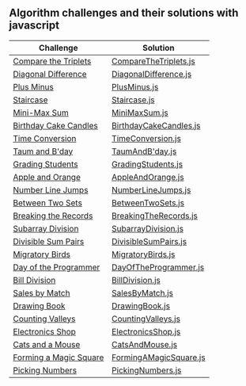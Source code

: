 ## Algorithm challenges and their solutions with javascript

| Challenge                                                                                                                 | Solution                                                                      |
| ------------------------------------------------------------------------------------------------------------------------- | ----------------------------------------------------------------------------- |
| [Compare the Triplets](https://www.hackerrank.com/challenges/compare-the-triplets/problem?isFullScreen=true)              | [CompareTheTriplets.js](./solutions-of-algorithms/CompareTheTriplets.js)      |
| [Diagonal Difference](https://www.hackerrank.com/challenges/diagonal-difference/problem?isFullScreen=true)                | [DiagonalDifference.js](./solutions-of-algorithms/DiagonalDifference.js)      |
| [Plus Minus](https://www.hackerrank.com/challenges/plus-minus/problem?isFullScreen=true)                                  | [PlusMinus.js](./solutions-of-algorithms/PlusMinus.js)                        |
| [Staircase](https://www.hackerrank.com/challenges/staircase/problem?isFullScreen=true)                                    | [Staircase.js](./solutions-of-algorithms/Staircase.js)                        |
| [Mini-Max Sum](https://www.hackerrank.com/challenges/mini-max-sum/problem?isFullScreen=true)                              | [MiniMaxSum.js](./solutions-of-algorithms/MiniMaxSum.js)                      |
| [Birthday Cake Candles](https://www.hackerrank.com/challenges/birthday-cake-candles/problem?isFullScreen=true)            | [BirthdayCakeCandles.js](./solutions-of-algorithms/BirthdayCakeCandles.js)    |
| [Time Conversion](https://www.hackerrank.com/challenges/time-conversion/problem?isFullScreen=true)                        | [TimeConversion.js](./solutions-of-algorithms/TimeConversion.js)              |
| [Taum and B'day](https://www.hackerrank.com/challenges/taum-and-bday/problem?isFullScreen=true)                           | [TaumAndB'day.js](./solutions-of-algorithms/TaumAndB'day.js)                  |
| [Grading Students](https://www.hackerrank.com/challenges/grading/problem?isFullScreen=true)                               | [GradingStudents.js](./solutions-of-algorithms/GradingStudents.js)            |
| [Apple and Orange](https://www.hackerrank.com/challenges/apple-and-orange/problem?isFullScreen=true)                      | [AppleAndOrange.js](./solutions-of-algorithms/AppleAndOrange.js)              |
| [Number Line Jumps](https://www.hackerrank.com/challenges/kangaroo/problem?isFullScreen=true)                             | [NumberLineJumps.js](./solutions-of-algorithms/NumberLineJumps.js)            |
| [Between Two Sets](https://www.hackerrank.com/challenges/between-two-sets/problem?isFullScreen=true)                      | [BetweenTwoSets.js](./solutions-of-algorithms/BetweenTwoSets.js)              |
| [Breaking the Records](https://www.hackerrank.com/challenges/breaking-best-and-worst-records/problem?isFullScreen=true)   | [BreakingTheRecords.js](./solutions-of-algorithms/BreakingTheRecords.js)      |
| [Subarray Division](https://www.hackerrank.com/challenges/the-birthday-bar/problem?isFullScreen=true)                     | [SubarrayDivision.js](./solutions-of-algorithms/SubarrayDivision.js)          |
| [Divisible Sum Pairs](https://www.hackerrank.com/challenges/divisible-sum-pairs/problem?isFullScreen=true)                | [DivisibleSumPairs.js](./solutions-of-algorithms/DivisibleSumPairs.js)        |
| [Migratory Birds](https://www.hackerrank.com/challenges/migratory-birds/problem?isFullScreen=true)                        | [MigratoryBirds.js](./solutions-of-algorithms/MigratoryBirds.js)              |
| [Day of the Programmer](https://www.hackerrank.com/challenges/day-of-the-programmer/problem?isFullScreen=true)            | [DayOfTheProgrammer.js](./solutions-of-algorithms/DayOfTheProgrammer.js)      |
| [Bill Division](https://www.hackerrank.com/challenges/bon-appetit/problem?isFullScreen=true)                              | [BillDivision.js](./solutions-of-algorithms/BillDivision.js)                  |
| [Sales by Match](https://www.hackerrank.com/challenges/sock-merchant/problem?isFullScreen=true)                           | [SalesByMatch.js](./solutions-of-algorithms/SalesByMatch.js)                  |
| [Drawing Book](https://www.hackerrank.com/challenges/drawing-book/problem?isFullScreen=true)                              | [DrawingBook.js](./solutions-of-algorithms/DrawingBook.js)                    |
| [Counting Valleys](https://www.hackerrank.com/challenges/counting-valleys/problem?isFullScreen=true)                      | [CountingValleys.js](./solutions-of-algorithms/CountingValleys.js)            |
| [Electronics Shop](https://www.hackerrank.com/challenges/electronics-shop/problem?isFullScreen=true)                      | [ElectronicsShop.js](./solutions-of-algorithms/ElectronicsShop.js)            |
| [Cats and a Mouse](https://www.hackerrank.com/challenges/cats-and-a-mouse/problem?isFullScreen=true)                      | [CatsAndMouse.js](./solutions-of-algorithms/CatsAndMouse.js)                  |
| [Forming a Magic Square](https://www.hackerrank.com/challenges/magic-square-forming/problem?isFullScreen=true)            | [FormingAMagicSquare.js](./solutions-of-algorithms/FormingAMagicSquare.js)    |
| [Picking Numbers](https://www.hackerrank.com/challenges/picking-numbers/problem?isFullScreen=true)                        | [PickingNumbers.js](./solutions-of-algorithms/PickingNumbers.js)              |